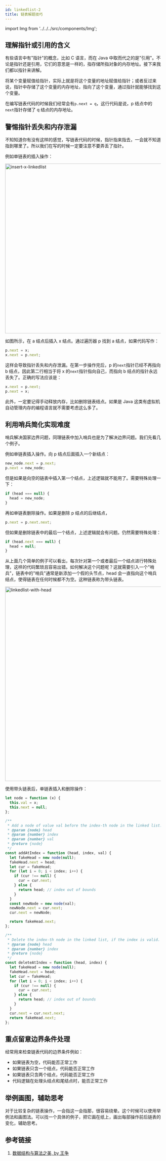 ```yaml
---
id: linkedlist-2
title: 链表解题技巧
---
```


import Img from '../../../src/components/Img';

## 理解指针或引用的含义

有些语言中有"指针"的概念，比如 C 语言，而在 Java 中取而代之的是"引用"。不论是指针还是引用，它们的意思是一样的，指存储所指对象的内存地址。接下来我们都以指针来讲解。

将某个变量赋值给指针，实际上就是将这个变量的地址赋值给指针；或者反过来说，指针中存储了这个变量的内存地址，指向了这个变量，通过指针就能够找到这个变量。

在编写链表代码的时候我们经常会有`p.next = q`，这行代码是说，p 结点中的`next`指针存储了 q 结点的内存地址。

## 警惕指针丢失和内存泄漏

不知知道你有没有这样的感觉，写链表代码的时候，指针指来指去，一会就不知道指到哪里了。所以我们在写的时候一定要注意不要弄丢了指针。

例如单链表的插入操作：

<Img src='https://cosmos-x.oss-cn-hangzhou.aliyuncs.com/insert-x-linkedlist.png' alt='insert-x-linkedlist' width='550'/>

如图所示，在 a 结点后插入 x 结点。通过遍历器 p 找到 a 结点，如果代码写作：

```js
p.next = x;
x.next = p.next;
```

这样会导致指针丢失和内存泄漏。在第一步操作完后，p 的`next`指针已经不再指向 b 结点，因此第二行相当于将 x 的`next`指针指向自己，而指向 b 结点的指针永远丢失了。正确的写法应该是：

```js
x.next = p.next;
p.next = x;
```

此外，一定要记得手动释放内存，比如删除链表结点。如果是 Java 这类有虚拟机自动管理内存的编程语言就不需要考虑这么多了。

## 利用哨兵简化实现难度

哨兵解决国家边界问题，同理链表中加入哨兵也是为了解决边界问题。我们先看几个例子。

例如单链表插入操作。向 p 结点后面插入一个新结点：

```js
new_node.next = p.next;
p.next = new_node;
```

但是如果是向空的链表中插入第一个结点，上述逻辑就不能用了。需要特殊处理一下：

```js
if (head === null) {
  head = new_node;
}
```

再如单链表删除操作。如果是删除 p 结点的后继结点，

```js
p.next = p.next.next;
```

但如果是删除链表中的最后一个结点，上述逻辑就会有问题。仍然需要特殊处理：

```js
if (head.next === null) {
  head = null;
}
```

从上面几个简单的例子可以看出，每次针对第一个或者最后一个结点进行特殊处理，这样的代码繁琐且容易出错。如何解决这个问题呢？这就需要引入一个"哨兵"，链表中的"哨兵"通常是新添加一个假的头节点，head 会一直指向这个哨兵结点，使得链表在任何时候都不为空。这种链表称为带头链表。

<Img src='https://cosmos-x.oss-cn-hangzhou.aliyuncs.com/linkedlist-with-head.png' alt='linkedlist-with-head' width='630'/>

使用带头链表后，单链表插入和删除操作：

```js
let node = function (x) {
  this.val = x;
  this.next = null;
};

/**
 * Add a node of value val before the index-th node in the linked list. If index equals to the length of linked list, the node will be appended to the end of linked list. If index is greater than the length, the node will not be inserted.
 * @param {node} head
 * @param {number} index
 * @param {number} val
 * @return {node}
 */
const addAtIndex = function (head, index, val) {
  let fakeHead = new node(null);
  fakeHead.next = head;
  let cur = fakeHead;
  for (let i = 0; i < index; i++) {
    if (cur !== null) {
      cur = cur.next;
    } else {
      return head; // index out of bounds
    }
  }
  const newNode = new node(val);
  newNode.next = cur.next;
  cur.next = newNode;

  return fakeHead.next;
};

/**
 * Delete the index-th node in the linked list, if the index is valid.
 * @param {node} head
 * @param {number} index
 * @return {node}
 */
const deleteAtIndex = function (head, index) {
  let fakeHead = new node(null);
  fakeHead.next = head;
  let cur = fakeHead;
  for (let i = 0; i < index; i++) {
    if (cur !== null) {
      cur = cur.next;
    } else {
      return head; // index out of bounds
    }
  }
  cur.next = cur.next.next;
  return fakeHead.next;
};
```

## 重点留意边界条件处理

经常用来检查链表代码的边界条件例如：

- 如果链表为空，代码能否正常工作
- 如果链表只含一个结点，代码能否正常工作
- 如果链表只含两个结点，代码能否正常工作
- 代码逻辑在处理头结点和尾结点时，能否正常工作

## 举例画图，辅助思考

对于比较复杂的链表操作，一会指这一会指那，很容易绕晕。这个时候可以使用举例法和画图法。可以找一个具体的例子，把它画在纸上，画出每部操作前后链表的变化，辅助思考。

## 参考链接

1. [数据结构与算法之美, by 王争](https://time.geekbang.org/column/intro/126)
